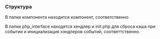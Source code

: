 
### Cтруктура ###

В папке компонента находится компонент, соответственно

В папке php_interface находятся хендлер и init.php для сброса кэша при событии и инициализация хэндлеров событий, соответтственно.

